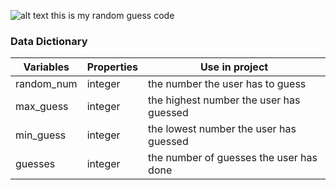 ![alt text](image.png)
this is my random guess code

### Data Dictionary
| Variables | Properties | Use in project |
| ----------- | ----------- | ------------------|
| random_num | integer | the number the user has to guess
max_guess | integer | the highest number the user has guessed
min_guess | integer | the lowest number the user has guessed
guesses | integer | the number of guesses the user has done